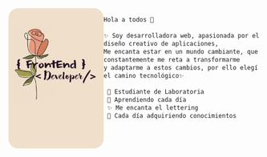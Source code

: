 <img width=190 align="left" src="./img/tati.png"/>

    Hola a todos 👋

    ✨ Soy desarrolladora web, apasionada por el diseño creativo de aplicaciones, 
    Me encanta estar en un mundo cambiante, que constantemente me reta a transformarme
    y adaptarme a estos cambios, por ello elegí el camino tecnológico✨
    
     💛 Estudiante de Laboratoria 
     🌱 Aprendiendo cada día
     ✨ Me encanta el lettering
     🤗 Cada día adquiriendo conocimientos



